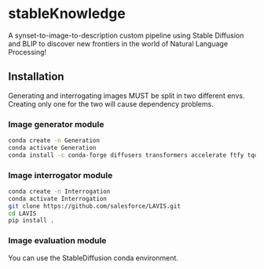 # stableKnowledge

A synset-to-image-to-description custom pipeline using Stable Diffusion and BLIP
to discover new frontiers in the world of Natural Language Processing!

## Installation

Generating and interrogating images MUST be split in two different envs.
Creating only one for the two will cause dependency problems.

### Image generator module

```bash
conda create -n Generation
conda activate Generation
conda install -c conda-forge diffusers transformers accelerate ftfy tqdm scipy
```

### Image interrogator module

```bash
conda create -n Interrogation
conda activate Interrogation
git clone https://github.com/salesforce/LAVIS.git
cd LAVIS
pip install .
```

### Image evaluation module

You can use the StableDiffusion conda environment.